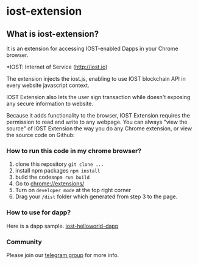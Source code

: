 # iost-extension

## What is iost-extension?

It is an extension for accessing IOST-enabled Dapps in your Chrome browser.

\*IOST: Internet of Service (http://iost.io)

The extension injects the iost.js, enabling to use IOST blockchain API in every website javascript context.

IOST Extension also lets the user sign transaction while doesn't exposing any secure information to website.

Because it adds functionality to the browser, IOST Extension requires the permission to read and write to any webpage. You can always "view the source" of IOST Extension the way you do any Chrome extension, or view the source code on Github:

### How to run this code in my chrome browser?

1. clone this repository  `git clone ...`
2. install npm packages  `npm install`
3. build the codes`npm run build`
4. Go to [chrome://extensions/](chrome://extensions/)
5. Turn on `developer mode` at the top right corner
6. Drag your `/dist` folder which generated from step 3 to the page.

### How to use for dapp?
Here is a dapp sample. [iost-helloworld-dapp](https://github.com/lucusfly/iost-helloworld-dapp)

### Community

Please join our [telegram group](https://t.me/IOSTWallet) for more info.


<!-- const iost = IOSTJS.iost(IOST) -->